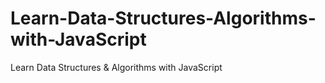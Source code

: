 # Learn-Data-Structures-Algorithms-with-JavaScript
Learn Data Structures &amp; Algorithms with JavaScript
